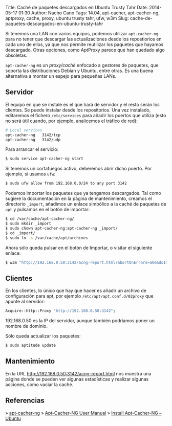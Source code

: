 Title: Caché de paquetes descargados en Ubuntu Trusty Tahr
Date: 2014-05-17 01:30
Author: Nacho Cano
Tags: 14.04, apt-cacher, apt-cacher-ng, aptproxy, cache, proxy, ubuntu trusty tahr, ufw, w3m
Slug: cache-de-paquetes-descargados-en-ubuntu-trusty-tahr

Si tenemos una LAN con varios equipos, podemos utilizar `apt-cacher-ng`
para no tener que descargar las actualizaciones desde los repostiorios
en cada uno de ellos, ya que nos permite reutilizar los paquetes que
hayamos descargado. Otras opciones, como AptProxy parece que han quedado
algo obsoletas.

`apt-cacher-ng` es un _proxy/caché_ enfocado a gestores de paquetes, que
soporta las distribuciones Debian y Ubuntu, entre otras. Es una buena
alternativa a montar un espejo para pequeñas LANs.


Servidor
--------

El equipo en que se instale es el que hará de servidor y el resto serán
los clientes. Se puede instalar desde los repositorios. Una vez
instalado, editaremos el fichero `/etc/services` para añadir los puertos
que utiliza (esto no será útil cuando, por ejemplo, analicemos el
tráfico de red):

```bash
# Local services
apt-cacher-ng   3142/tcp
apt-cacher-ng   3142/udp
```

Para arrancar el servicio:

```bash
$ sudo service apt-cacher-ng start
```

Si tenemos un cortafuegos activo, deberemos abrir dicho puerto. Por
ejemplo, si usamos `ufw`:

```bash
$ sudo ufw allow from 192.168.0.0/24 to any port 3142
```

Podemos importar los paquetes que ya tengamos descargados. Tal como
sugiere la documentación en la página de mantenimiento, creamos el
directorio `_import`, añadimos un enlace simbólico a la caché de
paquetes de `apt` y pulsamos en el botón de importar:

```bash
$ cd /var/cache/apt-cacher-ng/
$ sudo mkdir _import
$ sudo chown apt-cacher-ng:apt-cacher-ng _import/
$ cd _import/
$ sudo ln -s /var/cache/apt/archives
```

Ahora sólo queda pulsar en el botón de Importar, o visitar el siguiente
enlace:

```bash
$ w3m "http://192.168.0.50:3142/acng-report.html?abortOnErrors=aOe&doImport=Start+Import&calcSize=cs&asNeeded=an#bottom"
```

Clientes
--------

En los clientes, lo único que hay que hacer es añadir un archivo de
configuración para apt, por ejemplo `/etc/apt/apt.conf.d/02proxy` que
apunte al servidor:

```bash
Acquire::http::Proxy "http://192.168.0.50:3142";
```

192.168.0.50 es la IP del servidor, aunque también podríamos poner un
nombre de dominio.

Sólo queda actualizar los paquetes:

```bash
$ sudo aptitude update
```

Mantenimiento
-------------

En la URL http://192.168.0.50:3142/acng-report.html nos muestra una
página donde se pueden ver algunas estadísticas y realizar algunas
acciones, como vaciar la caché.

Referencias
-----------

» [apt-cacher-ng][]
» [Apt-Cacher-NG User Manual][]
» [Install Apt-Cacher-NG – Ubuntu][]

  [apt-cacher-ng]: http://alioth.debian.org/projects/apt-cacher-ng/
    "apt-cacher-ng"
  [Apt-Cacher-NG User Manual]: http://www.unix-ag.uni-kl.de/~bloch/acng/html/index.html
    "Apt-Cacher-NG User Manual"
  [Install Apt-Cacher-NG – Ubuntu]: http://www.distrogeeks.com/install-apt-cacher-ng-ubuntu/
    "Install Apt-Cacher-NG – Ubuntu"
